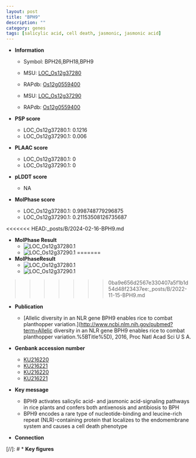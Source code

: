 ```yaml
---
layout: post
title: "BPH9"
description: ""
category: genes
tags: [salicylic acid, cell death, jasmonic, jasmonic acid]
---
```


* **Information**  
    + Symbol: BPH26,BPH18,BPH9  
    + MSU: [LOC_Os12g37280](http://rice.uga.edu/cgi-bin/ORF_infopage.cgi?orf=LOC_Os12g37280) 
    + RAPdb: [Os12g0559400](http://rapdb.dna.affrc.go.jp/viewer/gbrowse_details/irgsp1?name=Os12g0559400) 

    + MSU: [LOC_Os12g37290](http://rice.uga.edu/cgi-bin/ORF_infopage.cgi?orf=LOC_Os12g37290) 
    + RAPdb: [Os12g0559400](http://rapdb.dna.affrc.go.jp/viewer/gbrowse_details/irgsp1?name=Os12g0559400) 

* **PSP score**  
    + LOC_Os12g37280.1: 0.1216 
    + LOC_Os12g37290.1: 0.006 

* **PLAAC score**  
    + LOC_Os12g37280.1: 0 
    + LOC_Os12g37290.1: 0 

* **pLDDT score**
    + NA


* **MolPhase score**
    + LOC_Os12g37280.1: 0.998748779296875
    + LOC_Os12g37290.1: 0.21153508126735687

<<<<<<< HEAD:_posts/B/2024-02-16-BPH9.md
* **MolPhase Result**
    + ![LOC_Os12g37280.1](https://304243504.github.io/Pictures/LOC_Os12g/LOC_Os12g37280.1.png)
    + ![LOC_Os12g37290.1](https://304243504.github.io/Pictures/LOC_Os12g/LOC_Os12g37290.1.png)
=======
* **MolPhaseResult**
    + ![LOC_Os12g37280.1](https://ricepsp.github.io/pictures/LOC_Os12g/LOC_Os12g37280.1.png)
    + ![LOC_Os12g37290.1](https://ricepsp.github.io/pictures/LOC_Os12g/LOC_Os12g37290.1.png)
>>>>>>> 0ba9e656d2567e330407a5f1b1d54d48f23437ee:_posts/B/2022-11-15-BPH9.md

* **Publication**  
    + [Allelic diversity in an NLR gene BPH9 enables rice to combat planthopper variation.](http://www.ncbi.nlm.nih.gov/pubmed?term=Allelic diversity in an NLR gene BPH9 enables rice to combat planthopper variation.%5BTitle%5D), 2016, Proc Natl Acad Sci U S A.

* **Genbank accession number**  
    + [KU216220](http://www.ncbi.nlm.nih.gov/nuccore/KU216220)
    + [KU216221](http://www.ncbi.nlm.nih.gov/nuccore/KU216221)
    + [KU216220](http://www.ncbi.nlm.nih.gov/nuccore/KU216220)
    + [KU216221](http://www.ncbi.nlm.nih.gov/nuccore/KU216221)

* **Key message**  
    + BPH9 activates salicylic acid- and jasmonic acid-signaling pathways in rice plants and confers both antixenosis and antibiosis to BPH
    + BPH9 encodes a rare type of nucleotide-binding and leucine-rich repeat (NLR)-containing protein that localizes to the endomembrane system and causes a cell death phenotype

* **Connection**  

[//]: # * **Key figures**  


